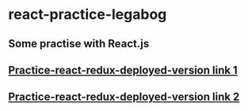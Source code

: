 # react-practice-legabog
## Some practise with React.js
[Practice-react-redux-deployed-version link 1](https://react-quiz-legabog.web.app/)
------------------------------------------------------
[Practice-react-redux-deployed-version link 2](https://react-quiz-legabog.firebaseapp.com/)
------------------------------------------------------
